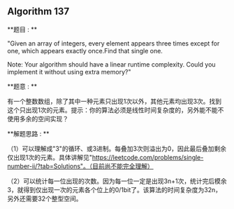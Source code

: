 ## Algorithm 137

**题目 : **

"Given an array of integers, every element appears three times except for one, which appears exactly once.Find that single one.

Note:
Your algorithm should have a linear runtime complexity. Could you implement it without using extra memory?"

**题意 : **

有一个整数数组，除了其中一种元素只出现1次以外，其他元素均出现3次。找到这个只出现1次的元素。提示：你的算法必须是线性时间复杂度的，另外能不能不使用多余的空间实现？

**解题思路 : **

（1）可以理解成"3"的循环、或3进制。每叠加3次则溢出为0，因此最后叠加剩余仅出现1次的元素。具体讲解见"https://leetcode.com/problems/single-number-ii/?tab=Solutions"。（目前尚不能完全理解）

（2）可以统计每一位出现的次数。因为每一位一定是出现3n+1次，统计完后模余3，就得到仅出现一次的元素各个位上的0/1bit了。该算法的时间复杂度为32n，另外还需要32个整型空间。